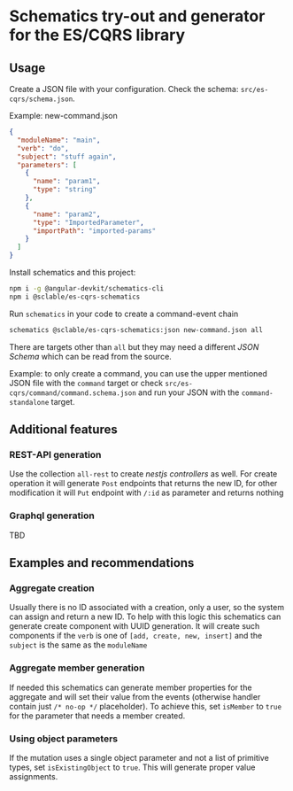 # Schematics try-out and generator for the ES/CQRS library

## Usage

Create a JSON file with your configuration. Check the schema: `src/es-cqrs/schema.json`.

Example: new-command.json

```json
{
  "moduleName": "main",
  "verb": "do",
  "subject": "stuff again",
  "parameters": [
    {
      "name": "param1",
      "type": "string"
    },
    {
      "name": "param2",
      "type": "ImportedParameter",
      "importPath": "imported-params"
    }
  ]
}
```

Install schematics and this project:

```bash
npm i -g @angular-devkit/schematics-cli
npm i @sclable/es-cqrs-schematics
```

Run `schematics` in your code to create a command-event chain

```bash
schematics @sclable/es-cqrs-schematics:json new-command.json all
```

There are targets other than `all` but they may need a different
*JSON Schema* which can be read from the source.

Example: to only create a command, you can use the upper mentioned
JSON file with the `command` target or check `src/es-cqrs/command/command.schema.json`
and run your JSON with the `command-standalone` target.

## Additional features

### REST-API generation

Use the collection `all-rest` to create *nestjs controllers* as well. For create operation it will generate
`Post` endpoints that returns the new ID, for other modification it will `Put` endpoint with `/:id` as parameter
and returns nothing

### Graphql generation

TBD

## Examples and recommendations

### Aggregate creation

Usually there is no ID associated with a creation, only a user, so the system can assign and return a new ID.
To help with this logic this schematics can generate create component with UUID generation. It will create such
components if the `verb` is one of `[add, create, new, insert]` and the `subject` is the same as the `moduleName`

### Aggregate member generation

If needed this schematics can generate member properties for the aggregate and will set their value from the
events (otherwise handler contain just `/* no-op */` placeholder). To achieve this, set `isMember` to `true`
for the parameter that needs a member created.

### Using object parameters

If the mutation uses a single object parameter and not a list of primitive types, set `isExistingObject` to `true`.
This will generate proper value assignments.
